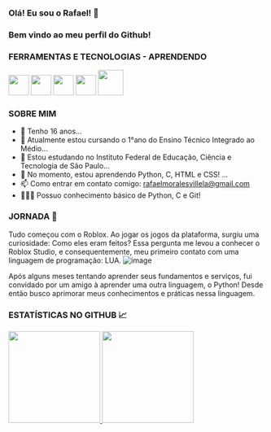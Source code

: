 ### Olá! Eu sou o Rafael! 👋
### Bem vindo ao meu perfil do Github!

### FERRAMENTAS E TECNOLOGIAS - APRENDENDO
<img src="https://cdn.jsdelivr.net/gh/devicons/devicon/icons/git/git-original.svg" width="40" height="40" /> <img src="https://cdn.jsdelivr.net/gh/devicons/devicon/icons/python/python-original.svg" width="40" height="40" /> <img src = "https://banner2.cleanpng.com/20171217/033/av2bv0zlf.webp" width = "40" height = "40">  <img src = "https://cdn-icons-png.flaticon.com/512/174/174854.png" width = "40" height = "40"> <img src = "https://icons.veryicon.com/png/o/application/skills-section/css3-5.png" width = "50" height = "50">
### SOBRE MIM
- 🎂 Tenho 16 anos...
- 🔭 Atualmente estou cursando o 1°ano do Ensino Técnico Integrado ao Médio...
- 🏫 Estou estudando no Instituto Federal de Educação, Ciência e Tecnologia de São Paulo...
- 🌱 No momento, estou aprendendo Python, C, HTML e CSS! ...
- 📫 Como entrar em contato comigo: rafaelmoralesvillela@gmail.com
- 👨🏻‍💻 Possuo conhecimento básico de Python, C e Git!

### JORNADA 🚀
Tudo começou com o Roblox. Ao jogar os jogos da plataforma, surgiu uma curiosidade: Como eles eram feitos? Essa pergunta me levou a conhecer o Roblox Studio, e consequentemente, meu primeiro contato com uma linguagem de programação: LUA.
![image](https://github.com/RafaelMVDev/RafaelMVDev/assets/120423829/f1b8cdce-2823-48ad-bd07-831dd1477ac1)


Após alguns meses tentando aprender seus fundamentos e serviços, fui convidado por um amigo à aprender uma outra linguagem, o Python! Desde então busco aprimorar meus conhecimentos e práticas nessa linguagem.  
### ESTATÍSTICAS NO GITHUB 📈
<div>
<a href="https://github.com/M0RAVI">
<img height="180em" src="https://github-readme-stats.vercel.app/api/top-langs/?username=RafaelMVDev&layout=compact&langs_count=7&theme=dracula"/>
<img height="180em" src="https://github-readme-stats.vercel.app/api?username=RafaelMVDev&show_icons=true&theme=dracula&include_all_commits=true&count_private=true"/>
</div>

